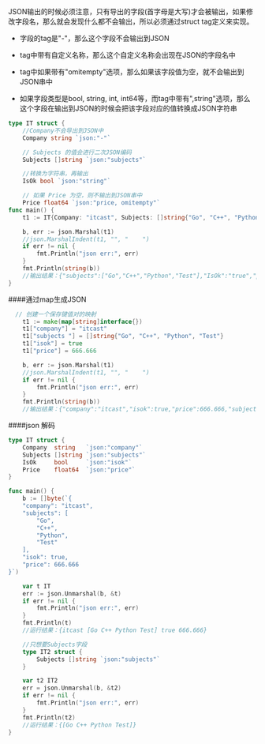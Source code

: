 JSON输出的时候必须注意，只有导出的字段(首字母是大写)才会被输出，如果修改字段名，那么就会发现什么都不会输出，所以必须通过struct tag定义来实现。

- 字段的tag是"-"，那么这个字段不会输出到JSON
- tag中带有自定义名称，那么这个自定义名称会出现在JSON的字段名中
- tag中如果带有"omitempty"选项，那么如果该字段值为空，就不会输出到JSON串中
- 如果字段类型是bool, string, int, int64等，而tag中带有",string"选项，那么这个字段在输出到JSON的时候会把该字段对应的值转换成JSON字符串

```go
type IT struct {
    //Company不会导出到JSON中
    Company string `json:"-"`

    // Subjects 的值会进行二次JSON编码
    Subjects []string `json:"subjects"`

    //转换为字符串，再输出
    IsOk bool `json:"string"`

    // 如果 Price 为空，则不输出到JSON串中
    Price float64 `json:"price, omitempty"`
func main() {
    t1 := IT{Company: "itcast", Subjects: []string{"Go", "C++", "Python", "Test"}, IsOk: true}

    b, err := json.Marshal(t1)
    //json.MarshalIndent(t1, "", "    ")
    if err != nil {
        fmt.Println("json err:", err)
    }
    fmt.Println(string(b))
    //输出结果：{"subjects":["Go","C++","Python","Test"],"IsOk":"true","price":0}
}
```

####通过map生成JSON

```go
  // 创建一个保存键值对的映射
    t1 := make(map[string]interface{})
    t1["company"] = "itcast"
    t1["subjects "] = []string{"Go", "C++", "Python", "Test"}
    t1["isok"] = true
    t1["price"] = 666.666

    b, err := json.Marshal(t1)
    //json.MarshalIndent(t1, "", "    ")
    if err != nil {
        fmt.Println("json err:", err)
    }
    fmt.Println(string(b))
    //输出结果：{"company":"itcast","isok":true,"price":666.666,"subjects ":["Go","C++","Python","Test"]}

```

####json 解码
```go
type IT struct {
    Company  string   `json:"company"`
    Subjects []string `json:"subjects"`
    IsOk     bool     `json:"isok"`
    Price    float64  `json:"price"`
}

func main() {
    b := []byte(`{
    "company": "itcast",
    "subjects": [
        "Go",
        "C++",
        "Python",
        "Test"
    ],
    "isok": true,
    "price": 666.666
}`)

    var t IT
    err := json.Unmarshal(b, &t)
    if err != nil {
        fmt.Println("json err:", err)
    }
    fmt.Println(t)
    //运行结果：{itcast [Go C++ Python Test] true 666.666}

    //只想要Subjects字段
    type IT2 struct {
        Subjects []string `json:"subjects"`
    }

    var t2 IT2
    err = json.Unmarshal(b, &t2)
    if err != nil {
        fmt.Println("json err:", err)
    }
    fmt.Println(t2)
    //运行结果：{[Go C++ Python Test]}
}
```
